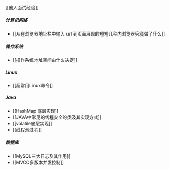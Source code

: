 [[他人面试经验]]
##### 计算机网络
- [[从在浏览器地址栏中输入 url 到页面展现的短短几秒内浏览器究竟做了什么]]
##### 操作系统
- [[操作系统地址空间由什么决定]]
##### Linux
- [[超常用Linux命令]]
##### Java
- [[HashMap 底层实现]]
- [[JAVA中常见的线程安全的类及其实现方式]]
- [[volatile底层实现]]
- [[线程池过程]]
##### 数据库
- [[MySQL三大日志及其作用]]
- [[MVCC多版本并发控制]]